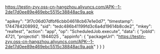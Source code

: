 https://testin-zyy.oss-cn-hangzhou.aliyuncs.com/APK--1-2de17d0ee89e469ebc5515c38848ac9a.apk

"apikey": "3f7c06d07dfbf6cbb04618cb67e1e0d7",
  "timestamp": 1744784208992,
  "sid": "tedc486b41199fd3c6a4d19614b8cde2",
  "mkey": "realtest",
  "action": "app",
  "op": "ScheduledJob.execute",
  "data": {
    "jobId": 4721,
    "projectid": 1944025
    , "appinfo": { "packageUrl": "https://testin-zyy.oss-cn-hangzhou.aliyuncs.com/APK--1-2de17d0ee89e469ebc5515c38848ac9a.apk" }
  }
}
